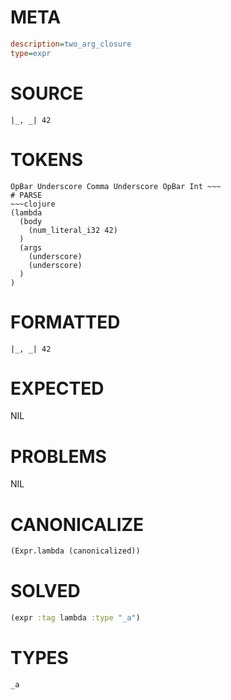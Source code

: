 # META
~~~ini
description=two_arg_closure
type=expr
~~~
# SOURCE
~~~roc
|_, _| 42
~~~
# TOKENS
~~~text
OpBar Underscore Comma Underscore OpBar Int ~~~
# PARSE
~~~clojure
(lambda
  (body
    (num_literal_i32 42)
  )
  (args
    (underscore)
    (underscore)
  )
)
~~~
# FORMATTED
~~~roc
|_, _| 42
~~~
# EXPECTED
NIL
# PROBLEMS
NIL
# CANONICALIZE
~~~clojure
(Expr.lambda (canonicalized))
~~~
# SOLVED
~~~clojure
(expr :tag lambda :type "_a")
~~~
# TYPES
~~~roc
_a
~~~
